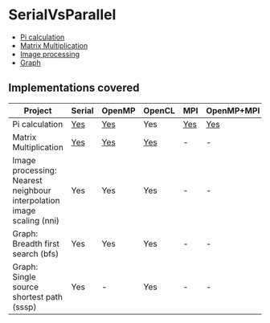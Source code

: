 # SerialVsParallel

- [Pi calculation](docs/Pi.md)
- [Matrix Multiplication](docs/MatrixMultiplication.md)
- [Image processing](docs/ImageProcessing.md)
- [Graph](docs/Graph.md)

## Implementations covered
Project|Serial|OpenMP|OpenCL|MPI|OpenMP+MPI
-|-|-|-|-|-
Pi calculation|[Yes](docs/Pi.md#serial-implementation)|[Yes](docs/Pi.md#openmp-implementation)|Yes|[Yes](docs/Pi.md#mpi-implementation)|[Yes](docs/Pi.md#mpi-openmp-hybrid-implementation)
Matrix Multiplication|[Yes](docs/MatrixMultiplication.md#serial-implementation)|[Yes](docs/MatrixMultiplication.md#openmp-implementation)|[Yes](docs/MatrixMultiplication.md#opencl-implementation)|-|-
Image processing: Nearest neighbour interpolation image scaling (nni)|Yes|Yes|Yes|-|-
Graph: Breadth first search (bfs)|Yes|Yes|Yes|-|-
Graph: Single source shortest path (sssp)|Yes|-|Yes|-|-
